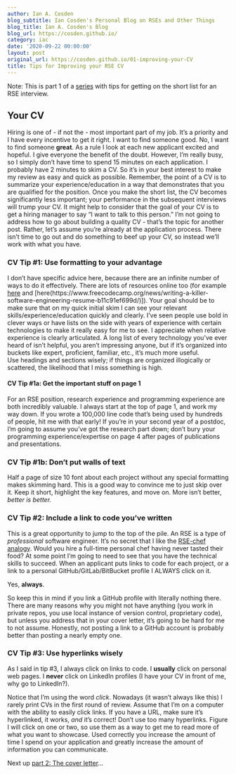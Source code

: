 ```yaml
---
author: Ian A. Cosden
blog_subtitle: Ian Cosden's Personal Blog on RSEs and Other Things
blog_title: Ian A. Cosden's Blog
blog_url: https://cosden.github.io/
category: iac
date: '2020-09-22 00:00:00'
layout: post
original_url: https://cosden.github.io/01-improving-your-CV
title: Tips for Improving your RSE CV
---
```


<p>Note: This is part 1 of a <a href="https://cosden.github.io/improving-your-RSE-application">series</a> with tips for getting on the short list for an RSE interview.</p>

<h2 id="your-cv">Your CV</h2>

<p>Hiring is one of - if not the - most important part of my job.
It’s a priority and I have every incentive to get it right.
I want to find someone good.
No, I want to find someone <strong>great</strong>.
As a rule I look at each new applicant excited and hopeful.
I give everyone the benefit of the doubt.
However, I’m really busy, so I simply don’t have time to spend 15 minutes on each application.
I probably have 2 minutes to skim a CV.
So it’s in your best interest to make my review as easy and quick as possible.
Remember, the point of a CV is to summarize your experience/education in a way that demonstrates that you are qualified for the position.
Once you make the short list, the CV becomes significantly less important; your performance in the subsequent interviews will trump your CV.
It might help to consider that the goal of your CV is to get a hiring manager to say “I want to talk to this person.”
I’m not going to address how to go about building a quality CV - that’s the topic for another post.
Rather, let’s assume you’re already at the application process.
There isn’t time to go out and do something to beef up your CV, so instead we’ll work with what you have.
<!--more--></p>
<h3 id="cv-tip-1-use-formatting-to-your-advantage">CV Tip #1: Use formatting to your advantage</h3>
<p>I don’t have specific advice here, because there are an infinite number of ways to do it effectively.
There are lots of resources online too (for example <a href="https://enhancv.com/resume-examples/software-engineer/_">here</a> and [here(https://www.freecodecamp.org/news/writing-a-killer-software-engineering-resume-b11c91ef699d/)]).
Your goal should be to make sure that on my quick initial skim I can see your relevant skills/experience/education quickly and clearly.
I’ve seen people use bold in clever ways or have lists on the side with years of experience with certain technologies to make it really easy for me to see.
I appreciate when relative experience is clearly articulated.
A long list of every technology you’ve ever heard of isn’t helpful, you aren’t impressing anyone, but if it’s organized into buckets like expert, proficient, familiar, etc., it’s much more useful.<br />
Use headings and sections wisely; if things are organized illogically or scattered, the likelihood that I miss something is high.</p>

<h4 id="cv-tip-1a-get-the-important-stuff-on-page-1">CV Tip #1a: Get the important stuff on page 1</h4>
<p>For an RSE position, research experience and programming experience are both incredibly valuable.
I always start at the top of page 1, and work my way down.
If you wrote a 100,000 line code that’s being used by hundreds of people, hit me with that early!
If you’re in your second year of a postdoc, I’m going to assume you’ve got the research part down; don’t bury your programming experience/expertise on page 4 after pages of publications and presentations.</p>

<h3 id="cv-tip-1b-dont-put-walls-of-text">CV Tip #1b: Don’t put walls of text</h3>
<p>Half a page of size 10 font about each project without any special formatting makes skimming hard.
This is a good way to convince me to just skip over it.
Keep it short, highlight the key features, and move on. More isn’t better, <em>better is better.</em></p>

<h3 id="cv-tip-2-include-a-link-to-code-youve-written">CV Tip #2: Include a link to code you’ve written</h3>
<p>This is a great opportunity to jump to the top of the pile.
An RSE is a type of <em>professional</em> software engineer.
It’s no secret that I like the <a href="http://urssi.us/blog/2019/04/16/why-research-software-engineers/">RSE-chef analogy</a>. Would you hire a full-time personal chef having never tasted their food?
At some point I’m going to need to see that you have the technical skills to succeed.
When an applicant puts links to code for each project, or a link to a personal GitHub/GitLab/BitBucket profile I ALWAYS click on it.</p>

<p>Yes, <strong>always</strong>.</p>

<p>So keep this in mind if you link a GitHub profile with literally nothing there.
There are many reasons why you might not have anything (you work in private repos, you use local instance of version control, proprietary code), but unless you address that in your cover letter, it’s going to be hard for me to not assume.
Honestly, not posting a link to a GitHub account is probably better than posting a nearly empty one.</p>

<h3 id="cv-tip-3-use-hyperlinks-wisely">CV Tip #3: Use hyperlinks wisely</h3>
<p>As I said in tip #3, I always click on links to code. I <strong>usually</strong> click on personal web pages. I <strong>never</strong> click on LinkedIn profiles (I have your CV in front of me, why go to LinkedIn?).</p>

<p>Notice that I’m using the word <em>click</em>. Nowadays (it wasn’t always like this) I rarely print CVs in the first round of review.
Assume that I’m on a computer with the ability to easily click links.
If you have a URL, make sure it’s hyperlinked, it works, <em>and</em> it’s correct!
Don’t use too many hyperlinks.
Figure I will click on one or two, so use them as a way to get me to read more of what you want to showcase.
Used correctly you increase the amount of time I spend on your application and greatly increase the amount of information you can communicate.</p>

<p>Next up <a href="https://cosden.github.io/02-improving-your-cover-letter">part 2: The cover letter</a>…</p>